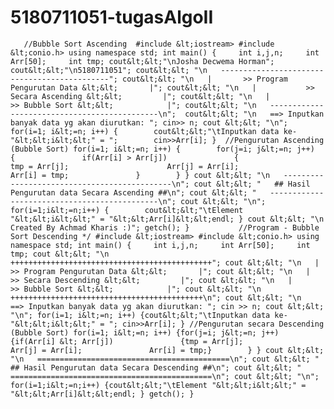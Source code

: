 # 5180711051-tugasAlgoII
       //Bubble Sort Ascending  #include &lt;iostream> #include &lt;conio.h> using namespace std; int main() {     int i,j,n;     int Arr[50];     int tmp; cout&lt;&lt;"\nJosha Decwema Horman"; cout&lt;&lt;"\n5180711051"; cout&lt;&lt; "\n   ---------------------------------------------"; cout&lt;&lt; "\n   |       >> Program Pengurutan Data &lt;&lt;       |"; cout&lt;&lt; "\n   |           >> Secara Ascending &lt;&lt;         |"; cout&lt;&lt; "\n   |              >> Bubble Sort &lt;&lt;            |"; cout&lt;&lt; "\n   ---------------------------------------------\n";  cout&lt;&lt; "\n   ==> Inputkan banyak data yg akan diurutkan: "; cin>> n; cout &lt;&lt; "\n"; for(i=1; i&lt;=n; i++) {        cout&lt;&lt;"\tInputkan data ke-"&lt;&lt;i&lt;&lt;" = ";        cin>>Arr[i]; }  //Pengurutan Ascending (Bubble Sort) for(i=1; i&lt;=n; i++) {        for(j=i; j&lt;=n; j++)        {               if(Arr[i] > Arr[j])               {                      tmp = Arr[j];                      Arr[j] = Arr[i];                      Arr[i] = tmp;               }        } } cout &lt;&lt; "\n   ---------------------------------------------\n"; cout &lt;&lt; "   ## Hasil Pengurutan data Secara Ascending ##\n"; cout &lt;&lt; "   ---------------------------------------------\n"; cout &lt;&lt; "\n";  for(i=1;i&lt;=n;i++) {        cout&lt;&lt;"\tElement "&lt;&lt;i&lt;&lt;" = "&lt;&lt;Arr[i]&lt;&lt;endl; } cout &lt;&lt; "\n Created By Achmad Kharis :)"; getch(); }           //Program - Bubble Sort Descending */ #include &lt;iostream> #include &lt;conio.h> using namespace std; int main() {     int i,j,n;     int Arr[50];     int tmp; cout &lt;&lt; "\n   +++++++++++++++++++++++++++++++++++++++++++++"; cout &lt;&lt; "\n   |       >> Program Pengurutan Data &lt;&lt;       |"; cout &lt;&lt; "\n   |           >> Secara Descending &lt;&lt;         |"; cout &lt;&lt; "\n   |              >> Bubble Sort &lt;&lt;            |"; cout &lt;&lt; "\n   +++++++++++++++++++++++++++++++++++++++++++\n"; cout &lt;&lt; "\n   ==> Inputkan banyak data yg akan diurutkan: "; cin >> n; cout &lt;&lt; "\n"; for(i=1; i&lt;=n; i++) {cout&lt;&lt;"\tInputkan data ke-"&lt;&lt;i&lt;&lt;" = "; cin>>Arr[i]; } //Pengurutan secara Descending (Bubble Sort) for(i=1; i&lt;=n; i++) {for(j=i; j&lt;=n; j++)        {if(Arr[i] &lt; Arr[j])               {tmp = Arr[j];               Arr[j] = Arr[i];               Arr[i] = tmp;}        } } cout &lt;&lt; "\n   ===========================================\n"; cout &lt;&lt; "   ## Hasil Pengurutan data Secara Descending ##\n"; cout &lt;&lt; "   =============================================\n"; cout &lt;&lt; "\n"; for(i=1;i&lt;=n;i++) {cout&lt;&lt;"\tElement "&lt;&lt;i&lt;&lt;" = "&lt;&lt;Arr[i]&lt;&lt;endl; } getch(); }
